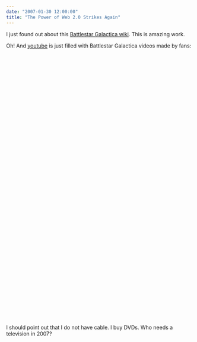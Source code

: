 ```yaml
---
date: "2007-01-30 12:00:00"
title: "The Power of Web 2.0 Strikes Again"
---
```




I just found out about this [Battlestar Galactica wiki](http://en.battlestarwiki.org/wiki/Portal:Battlestar_Galactica_%28RDM%29). This is amazing work. 

Oh! And [youtube](https://www.youtube.com/) is just filled with Battlestar Galactica videos made by fans:

<object width="425" height="350"><param name="movie" value="http://www.youtube.com/v/rTEfTsgra00"></param><param name="wmode" value="transparent"></param><embed src="https://www.youtube.com/v/rTEfTsgra00" type="application/x-shockwave-flash" wmode="transparent" width="425" height="350"></embed></object>

<object width="425" height="350"><param name="movie" value="http://www.youtube.com/v/jwbY1OTlP4o"></param><param name="wmode" value="transparent"></param><embed src="https://www.youtube.com/v/jwbY1OTlP4o" type="application/x-shockwave-flash" wmode="transparent" width="425" height="350"></embed></object>

I should point out that I do not have cable. I buy DVDs. Who needs a television in 2007?

